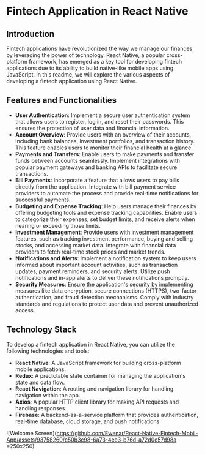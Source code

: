 # Fintech Application in React Native

## Introduction

Fintech applications have revolutionized the way we manage our finances by leveraging the power of technology. React Native, a popular cross-platform framework, has emerged as a key tool for developing fintech applications due to its ability to build native-like mobile apps using JavaScript. In this readme, we will explore the various aspects of developing a fintech application using React Native.

## Features and Functionalities

+ **User Authentication**: Implement a secure user authentication system that allows users to register, log in, and reset their passwords. This ensures the protection of user data and financial information.
+ **Account Overview**: Provide users with an overview of their accounts, including bank balances, investment portfolios, and transaction history. This feature enables users to monitor their financial health at a glance.
+ **Payments and Transfers**: Enable users to make payments and transfer funds between accounts seamlessly. Implement integrations with popular payment gateways and banking APIs to facilitate secure transactions.
+ **Bill Payments**: Incorporate a feature that allows users to pay bills directly from the application. Integrate with bill payment service providers to automate the process and provide real-time notifications for successful payments.
+ **Budgeting and Expense Tracking**: Help users manage their finances by offering budgeting tools and expense tracking capabilities. Enable users to categorize their expenses, set budget limits, and receive alerts when nearing or exceeding those limits.
+ **Investment Management**: Provide users with investment management features, such as tracking investment performance, buying and selling stocks, and accessing market data. Integrate with financial data providers to fetch real-time stock prices and market trends.
+ **Notifications and Alerts**: Implement a notification system to keep users informed about important account activities, such as transaction updates, payment reminders, and security alerts. Utilize push notifications and in-app alerts to deliver these notifications promptly.
+ **Security Measures**: Ensure the application's security by implementing measures like data encryption, secure connections (HTTPS), two-factor authentication, and fraud detection mechanisms. Comply with industry standards and regulations to protect user data and prevent unauthorized access.

## Technology Stack

To develop a fintech application in React Native, you can utilize the following technologies and tools:

+ **React Native**: A JavaScript framework for building cross-platform mobile applications.
+ **Redux**: A predictable state container for managing the application's state and data flow.
+ **React Navigation**: A routing and navigation library for handling navigation within the app.
+ **Axios**: A popular HTTP client library for making API requests and handling responses.
+ **Firebase**: A backend-as-a-service platform that provides authentication, real-time database, cloud storage, and push notifications.

![Welcome Screen](https://github.com/Ewenar/React-Native-Fintech-Mobil-App/assets/93758260/c50b3c98-6a73-4ee3-b76d-a72d0e57d98a =250x250)

